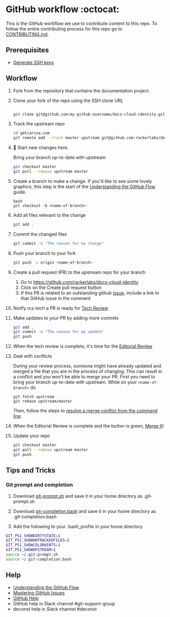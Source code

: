 # GitHub workflow :octocat:

This is the GitHub workflow we use to contribute content to this repo. To follow the
entire contributing process for this repo go to [CONTRIBUTING.md](CONTRIBUTING.md).

## Prerequisites

* [Generate SSH keys](https://help.github.com/articles/generating-ssh-keys/)

## Workflow

1. Fork from the repository that contains the documentation project.

2. Clone your fork of the repo using the SSH clone URL

    ```bash

    git clone git@github.com:my-github-username/docs-cloud-identity.git

    ```

3. Track the upstream repo

    ```bash
    cd getcarina.com
    git remote add --track master upstream git@github.com:rackerlabs/docs-cloud-identity.git

    ```

4. :sunrise: Start new changes here.

    Bring your branch up-to-date with upstream

    ```bash
    git checkout master
    git pull --rebase upstream master
    ```

5. Create a branch to make a change. If you'd like to see some lovely graphics,
   this step is the start of the
   [Understanding the GitHub Flow](https://guides.github.com/introduction/flow/index.html)
   guide.

    ```
    bash
    git checkout -b <name-of-branch>
    ```

6. Add all files relevant to the change
    ```bash
    git add .
    ```

7. Commit the changed files
    ```bash
    git commit -m "The reason for my change"
    ```

8. Push your branch to your fork
    ```bash
    git push -u origin <name-of-branch>
    ```

9. Create a pull request (PR) to the upstream repo for your branch

    1. Go to https://github.com/rackerlabs/docs-cloud-identity
    2. Click on the Create pull request button
    3. If this PR is related to an outstanding github
    [issue](https://github.com/rackerlabs/docs-cloud-identity/issues), include a link to that GitHub issue in the comment

10. Notify rcs-tech a PR is ready for [Tech Review](CONTRIBUTING.md#technical-review)

11. Make updates to your PR by adding more commits
    ```bash
    git add .
    git commit -m "The reason for my update"
    git push
    ```

12. When the tech review is complete, it's time for the [Editorial Review](CONTRIBUTING.md#editorial-review)

13. Deal with conflicts

    During your review process, someone might have already updated and merged a file that
    you are in the process of changing. This can result in a conflict and you won't be
    able to merge your PR. First you need to bring your branch up-to-date with upstream.
    While on your `<name-of-branch>` do

    ```
    git fetch upstream
    git rebase upstream/master
    ```

    Then, follow the steps to [resolve a merge conflict from the command line](https://help.github.com/articles/resolving-a-merge-conflict-from-the-command-line/).

14. When the Editorial Review is complete and the button is green, [Merge It](CONTRIBUTING.md#merge-it)!

15. Update your repo

    ```bash
    git checkout master
    git pull --rebase upstream master
    git push
    ```

## Tips and Tricks

### Git prompt and completion

1. Download
[git-prompt.sh](https://raw.githubusercontent.com/git/git/master/contrib/completion/git-prompt.sh)
and save it in your home directory as .git-prompt.sh

1. Download
[git-completion.bash](https://github.com/git/git/blob/master/contrib/completion/git-completion.bash)
and save it in your home directory as .git-completion.bash

1. Add the following to your .bash_profile in your home directory

```bash
GIT_PS1_SHOWDIRTYSTATE=1
GIT_PS1_SHOWUNTRACKEDFILES=1
GIT_PS1_SHOWCOLORHINTS=1
GIT_PS1_SHOWUPSTREAM=1
source ~/.git-prompt.sh
source ~/.git-completion.bash
```

## Help

* [Understanding the GitHub Flow](https://guides.github.com/introduction/flow/index.html)
* [Mastering GitHub Issues](https://guides.github.com/features/issues/)
* [GitHub Help](https://help.github.com/)
* GitHub help in Slack channel #git-support-group
* deconst help in Slack channel #deconst
